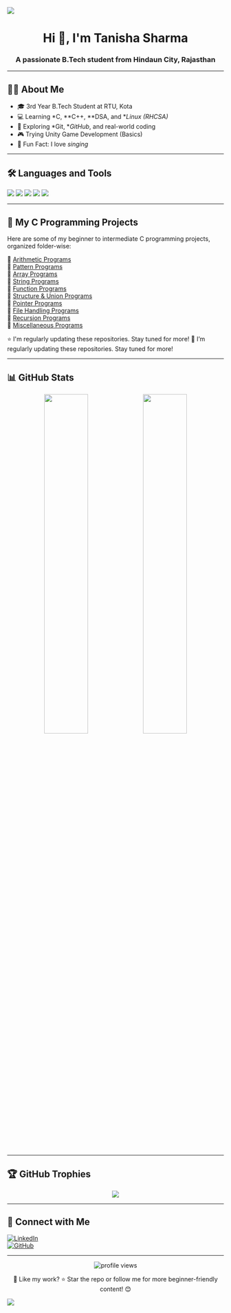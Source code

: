 <!-- Profile Header Banner -->
<img align="center" src="https://capsule-render.vercel.app/api?type=waving&color=6c63ff&height=200&section=header&text=Tanisha%20Sharma&fontSize=40&fontAlign=center&desc=B.Tech%20Student%20|%20C%2FC%2B%2B%20%7C%20GitHub%20Learner&descSize=20&descAlign=center"/>

<h1 align="center">Hi 👋, I'm Tanisha Sharma</h1>
<h3 align="center">A passionate B.Tech student from Hindaun City, Rajasthan</h3>

---

## 👩‍💻 About Me

- 🎓 3rd Year B.Tech Student at RTU, Kota  
- 💻 Learning *C, **C++, **DSA, and **Linux (RHCSA)*  
- 🔧 Exploring *Git, **GitHub*, and real-world coding  
- 🎮 Trying Unity Game Development (Basics)  
- 🎤 Fun Fact: I love *singing* 

---

## 🛠 Languages and Tools

<p align="left">
  <img src="https://img.shields.io/badge/C-00599C?style=for-the-badge&logo=c&logoColor=white"/>
  <img src="https://img.shields.io/badge/C++-00599C?style=for-the-badge&logo=cplusplus&logoColor=white"/>
  <img src="https://img.shields.io/badge/Linux-FCC624?style=for-the-badge&logo=linux&logoColor=black"/>
  <img src="https://img.shields.io/badge/Git-F05032?style=for-the-badge&logo=git&logoColor=white"/>
  <img src="https://img.shields.io/badge/GitHub-181717?style=for-the-badge&logo=github&logoColor=white"/>
</p>

---

## 📁 My C Programming Projects

Here are some of my beginner to intermediate C programming projects, organized folder-wise:

📘 [Arithmetic Programs](https://github.com/Tanisha-Sharma005/Beginner-C-Programs/tree/main/Arithmetic)  
📘 [Pattern Programs](https://github.com/Tanisha-Sharma005/Beginner-C-Programs/tree/main/Pattern%20Programs)  
📘 [Array Programs](https://github.com/Tanisha-Sharma005/Beginner-C-Programs/tree/main/Array%20Programs)  
📘 [String Programs](https://github.com/Tanisha-Sharma005/Beginner-C-Programs/tree/main/String%20Programs)  
📘 [Function Programs](https://github.com/Tanisha-Sharma005/Beginner-C-Programs/tree/main/Function%20Program)  
📘 [Structure & Union Programs](https://github.com/Tanisha-Sharma005/Beginner-C-Programs/tree/main/Structure%20and%20Union%20Programs)  
📘 [Pointer Programs](https://github.com/Tanisha-Sharma005/Beginner-C-Programs/tree/main/Pointer%20Programs)  
📘 [File Handling Programs](https://github.com/Tanisha-Sharma005/Beginner-C-Programs/tree/main/File_Handling_Programs)  
📘 [Recursion Programs](https://github.com/Tanisha-Sharma005/Beginner-C-Programs/tree/main/Recursion_Programs)  
📘 [Miscellaneous Programs](https://github.com/Tanisha-Sharma005/Beginner-C-Programs/tree/main/Miscellaneous_Programs)  

⭐ I'm regularly updating these repositories. Stay tuned for more!
📌 I’m regularly updating these repositories. Stay tuned for more!

---

## 📊 GitHub Stats

<p align="center">
  <img src="https://github-readme-stats.vercel.app/api?username=Tanisha-Sharma005&show_icons=true&theme=calm" width="45%"/>
  <img src="https://github-readme-stats.vercel.app/api/top-langs/?username=Tanisha-Sharma005&layout=compact&theme=calm" width="45%"/>
</p>

---

## 🏆 GitHub Trophies

<p align="center">
  <img src="https://github-profile-trophy.vercel.app/?username=Tanisha-Sharma005&theme=tokyonight&column=6"/>
</p>

---

## 🔗 Connect with Me

[![LinkedIn](https://img.shields.io/badge/LinkedIn-blue?style=for-the-badge&logo=linkedin)](https://www.linkedin.com/in/tanisha-sharma-984b3b332/)  
[![GitHub](https://img.shields.io/badge/GitHub-black?style=for-the-badge&logo=github)](https://github.com/Tanisha-Sharma005)

---

<p align="center">
  <img src="https://komarev.com/ghpvc/?username=Tanisha-Sharma005&style=flat-square&color=blue" alt="profile views"/>
</p>

<p align="center">📌 Like my work? ⭐ Star the repo or follow me for more beginner-friendly content! 😊</p>

<!-- Profile Footer Banner -->
<img align="center" src="https://capsule-render.vercel.app/api?type=waving&color=6c63ff&height=120&section=footer"/>
